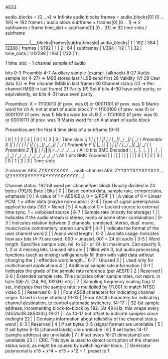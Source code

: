 AES3

audio_blocks = [0 .. x]                 => Infinite audio blocks
frames = audio_blocks[0] [0 .. 191]     => 192 frames / audio block
subframe = frames[0] [0 .. 1]           => 2 subframes / frame
time_slot = subframe[0] [0 .. 31]       => 32 time slots / subframe


____________|___blocks|frames|subfra|timeslo|
audio_blocks|       1 |  192 |  384 | 12288 |
frames      |   1/192 |    1 |    2 |    64 |
subframes   |   1/384 |  1/2 |    1 |    32 |
time_slots  | 1/12288 | 1/64 | 1/32 |     1 |

1 time_slot = 1 channel sample of audio

bits
0-3     Preamble
4-7     Auxiliary sample (exampl. talkback)
8-27    Audio sample (or 4-27) => MSB stored last / LSB send first
28      Validity        (V)
29      User data       (U)     => Per channel (MSB in last frame)
30      Channel status  (C)     => Per channel (MSB in last frame)
31      Parity          (P) Set if bits 4–30 have odd parity, or equivalently, so bits 4–31 have even parity.

Preambles:
X = 11100010 (if prev. was 0) or 00011101 (if prev. was 1) Marks word for ch A, not at start of audio block
Y = 11100100 (if prev. was 0) or 00011011 (if prev. was 1) Marks word for ch B
Z = 11101000 (if prev. was 0) or 00010111 (if prev. was 1) Marks word for ch A at start of audio block

Preambles are the first 4 time slots of a subframe (0-3)

| 0 | 1 | 2 | 3 |  | 0 | 1 | 2 | 3 |  Time slots
|___|_  |   |_  |  |   |  _|___|  _|
/   | \_|___/ \_/  \___|_/ |   \_/ \  Preamble X
|___|_  |  _|   |  |   |  _|_  |___|
/   | \_|_/ \___/  \___|_/ | \_/   \  Preamble Y
|___|_  |_  |   |  |   |  _|  _|___|
/   | \_/ \_|___/  \___|_/ \_/ |   \  Preamble Z
|___|   |___|   |  |   |___|   |___|
/   \___/   \___/  \___/   \___/   \  All 0 bits BMC Encoded
|_  |_  |_  |_  |  |  _|  _|  _|  _|
/ \_/ \_/ \_/ \_/  \_/ \_/ \_/ \_/ \  All 1 bits BMC Encoded
|   |   |   |   |  |   |   |   |   |
| 0 | 1 | 2 | 3 |  | 0 | 1 | 2 | 3 |  Time slots

2-channel AES:      ZYXYXYXYXY....
multi-channel AES:  ZYYXYYXYYXYYXYY... (ZYYYYYXYYYYYXYYYYYXYYYYY....)

Channel status: 192 bit word per channel/per block
Usually divided in 24 bytes (192/8)
  Byte | Bits |
     0 |      | Basic control data, sample rate, compression, emphasis
       |    0 |    A value of 1 = AES/EBU, 0 = S/PDIF
       |    1 |    A value of 0 = Linear PCM, 1 = other data (maybe non-audio)
       |  2-4 |    Type of signal preemphasis applied to data (100 = None)
       |    5 |    A value of 0 = Locked source to external time sync. 1 = unlocked source
       |  6-7 |    Sample rate (mostly for storage)
     1 |      | Indicates if the audio stream is stereo, mono or some other combination
       |  0-3 |    Indicates relation between 2 channels, unrelated, stereo, dupl. mono, music/voice commentary, stereo sum/diff
       |  4-7 |    Indicate the format of the user channel word
     2 |      | Audio word length
       |  0-2 |    Aux bits usage. Indicates how aux bits (4-7) are used. 000 = unused, 001 = 24 bit audio
       |  3-5 |    Word length. Specifies sample size, rel. to 20- or 24-bit maximum. Can specify 0, 1, 2 or 4 missing bits. Unused bits are
       |      |      filled with 0, but audio processing functions (such as mixing) will generally fill them with valid data without changing the
       |      |      effective word length.
       |  6-7 |    Unused
     3 |      | Used only for multichannel applications
     4 |      | Additional sample rate information
       |  0-1 |    Indicates the grade of the sample rate reference (per AES11)
       |    2 |    Reserved
       |  3-6 |    Extended sample rate. This indicates other sample rates, not reprs. in byte 0[6-7]. (24, 96, 192kHz etc)
       |    7 |    Sampling frequency scaling flag. If set, indicates that the sample rate is multiplied by 1/1.001 to match NTSC video
     5 |      | Reserved
  6- 9 |      | Four ASCII characters for indicating channel origin. (Used in large studios)
 10-13 |      | Four ASCII characters for indicating channel destination, to control automatic switchers.
 14-17 |      | 32-bit sample address, incrementing block-to-block by 192. (At 48 kHz, this wraps every 24h51m18.485333s)
 18-21 |      | As 14-17 but offset to indicate samples since midnight
    22 |      | Contains information about reliability of the channel status word
       |  0-3 |    Reserved
       |    4 |    If set bytes 0-5 (signal format) are unreliable
       |    5 |    If set bytes 6-13 (channel labels) are unreliable
       |    6 |    If set bytes 14-17 (sample address) are unreliable
       |    7 |    If set bytes 18-21 (timestamp) are unreliable
    23 |      | CRC. This byte is used to detect corruption of the channel status word, as might be caused by switching mid-block.
       |      |    Generator polynomial is x^8 + x^4 + x^3 + x^2 + 1, preset to 1
